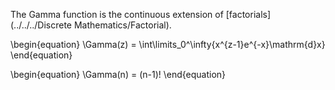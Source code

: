 The Gamma function is the continuous extension of [factorials](../../../Discrete Mathematics/Factorial).

\begin{equation}
\Gamma(z) = \int\limits_0^\infty{x^{z-1}e^{-x}\mathrm{d}x}
\end{equation}

\begin{equation}
\Gamma(n) = (n-1)!
\end{equation}